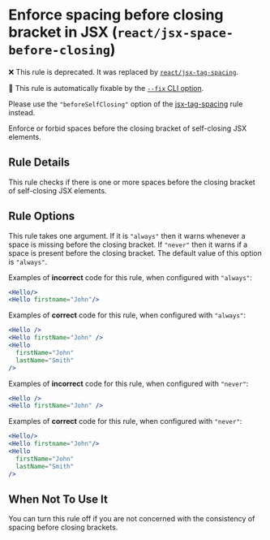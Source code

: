 # Enforce spacing before closing bracket in JSX (`react/jsx-space-before-closing`)

❌ This rule is deprecated. It was replaced by [`react/jsx-tag-spacing`](jsx-tag-spacing.md).

🔧 This rule is automatically fixable by the [`--fix` CLI option](https://eslint.org/docs/latest/user-guide/command-line-interface#--fix).

<!-- end auto-generated rule header -->

Please use the `"beforeSelfClosing"` option of the [jsx-tag-spacing](https://github.com/jsx-eslint/eslint-plugin-react/blob/master/docs/rules/jsx-tag-spacing.md) rule instead.

Enforce or forbid spaces before the closing bracket of self-closing JSX elements.

## Rule Details

This rule checks if there is one or more spaces before the closing bracket of self-closing JSX elements.

## Rule Options

This rule takes one argument. If it is `"always"` then it warns whenever a space is missing before the closing bracket. If `"never"` then it warns if a space is present before the closing bracket. The default value of this option is `"always"`.

Examples of **incorrect** code for this rule, when configured with `"always"`:

```jsx
<Hello/>
<Hello firstname="John"/>
```

Examples of **correct** code for this rule, when configured with `"always"`:

```jsx
<Hello />
<Hello firstName="John" />
<Hello
  firstName="John"
  lastName="Smith"
/>
```

Examples of **incorrect** code for this rule, when configured with `"never"`:

```jsx
<Hello />
<Hello firstName="John" />
```

Examples of **correct** code for this rule, when configured with `"never"`:

```jsx
<Hello/>
<Hello firstname="John"/>
<Hello
  firstName="John"
  lastName="Smith"
/>
```

## When Not To Use It

You can turn this rule off if you are not concerned with the consistency of spacing before closing brackets.
